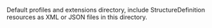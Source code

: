 Default profiles and extensions directory, include StructureDefinition resources as XML or JSON files in this directory.